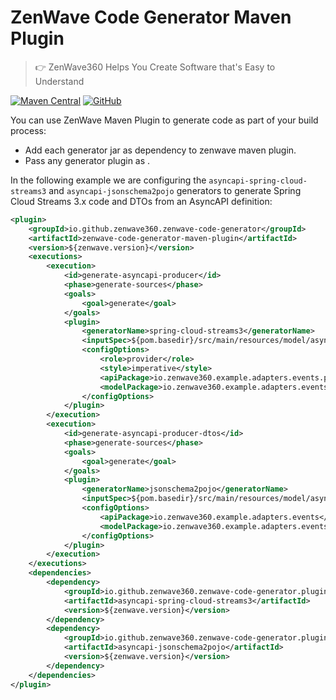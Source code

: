 # ZenWave Code Generator Maven Plugin
> 👉 ZenWave360 Helps You Create Software that's Easy to Understand

[![Maven Central](https://img.shields.io/maven-central/v/io.github.zenwave360.zenwave-code-generator/zenwave-code-generator.svg?label=Maven%20Central&logo=apachemaven)](https://search.maven.org/artifact/io.github.zenwave360.zenwave-code-generator/zenwave-code-generator)
[![GitHub](https://img.shields.io/github/license/ZenWave360/zenwave-code-generator)](https://github.com/ZenWave360/zenwave-code-generator/blob/main/LICENSE)

You can use ZenWave Maven Plugin to generate code as part of your build process:

- Add each generator jar as dependency to zenwave maven plugin.
- Pass any generator plugin as <configOptions>.

In the following example we are configuring the `asyncapi-spring-cloud-streams3` and `asyncapi-jsonschema2pojo` generators to generate Spring Cloud Streams 3.x code and DTOs from an AsyncAPI definition:

```xml
<plugin>
    <groupId>io.github.zenwave360.zenwave-code-generator</groupId>
    <artifactId>zenwave-code-generator-maven-plugin</artifactId>
    <version>${zenwave.version}</version>
    <executions>
        <execution>
            <id>generate-asyncapi-producer</id>
            <phase>generate-sources</phase>
            <goals>
                <goal>generate</goal>
            </goals>
            <plugin>
                <generatorName>spring-cloud-streams3</generatorName>
                <inputSpec>${pom.basedir}/src/main/resources/model/asyncapi.yml</inputSpec>
                <configOptions>
                    <role>provider</role>
                    <style>imperative</style>
                    <apiPackage>io.zenwave360.example.adapters.events.producer</apiPackage>
                    <modelPackage>io.zenwave360.example.adapters.events.model</modelPackage>
                </configOptions>
            </plugin>
        </execution>
        <execution>
            <id>generate-asyncapi-producer-dtos</id>
            <phase>generate-sources</phase>
            <goals>
                <goal>generate</goal>
            </goals>
            <plugin>
                <generatorName>jsonschema2pojo</generatorName>
                <inputSpec>${pom.basedir}/src/main/resources/model/asyncapi.yml</inputSpec>
                <configOptions>
                    <apiPackage>io.zenwave360.example.adapters.events</apiPackage>
                    <modelPackage>io.zenwave360.example.adapters.events.model</modelPackage>
                </configOptions>
            </plugin>
        </execution>
    </executions>
    <dependencies>
        <dependency>
            <groupId>io.github.zenwave360.zenwave-code-generator.plugins</groupId>
            <artifactId>asyncapi-spring-cloud-streams3</artifactId>
            <version>${zenwave.version}</version>
        </dependency>
        <dependency>
            <groupId>io.github.zenwave360.zenwave-code-generator.plugins</groupId>
            <artifactId>asyncapi-jsonschema2pojo</artifactId>
            <version>${zenwave.version}</version>
        </dependency>
    </dependencies>
</plugin>
```

